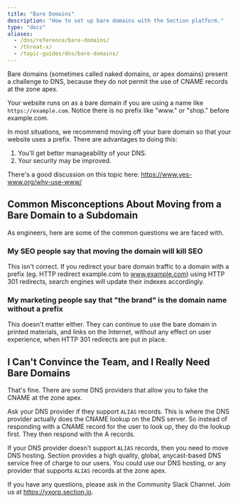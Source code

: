 ```yaml
---
title: "Bare Domains"
description: "How to set up bare domains with the Section platform."
type: "docs"
aliases:
  - /dns/reference/bare-domains/
  - /threat-x/
  - /topic-guides/dns/bare-domains/
---
```


Bare domains (sometimes called naked domains, or apex domains) present a challenge to DNS, because they do not permit the use of CNAME records at the zone apex.

Your website runs on as a bare domain if you are using a name like `https://example.com`. Notice there is no prefix like "www." or "shop." before example.com.

In most situations, we recommend moving off your bare domain so that your website uses a prefix. There are advantages to doing this:

1. You'll get better manageability of your DNS.
1. Your security may be improved.

There's a good discussion on this topic here: https://www.yes-www.org/why-use-www/

## Common Misconceptions About Moving from a Bare Domain to a Subdomain

As engineers, here are some of the common questions we are faced with.

### My SEO people say that moving the domain will kill SEO

This isn't correct. If you redirect your bare domain traffic to a domain with a prefix (eg. HTTP redirect example.com to www.example.com) using HTTP 301 redirects, search engines will update their indexes accordingly.

### My marketing people say that "the brand" is the domain name without a prefix

This doesn't matter either. They can continue to use the bare domain in printed materials, and links on the Internet, without any effect on user experience, when HTTP 301 redirects are put in place.

## I Can't Convince the Team, and I Really Need Bare Domains

That's fine. There are some DNS providers that allow you to fake the CNAME at the zone apex.

Ask your DNS provider if they support `ALIAS` records. This is where the DNS provider actually does the CNAME lookup on the DNS server. So instead of responding with a CNAME record for the user to look up, they do the lookup first. They then respond with the A records.

If your DNS provider doesn't support `ALIAS` records, then you need to move DNS hosting. Section provides a high quality, global, anycast-based DNS service free of charge to our users. You could use our DNS hosting, or any provider that supports `ALIAS` records at the zone apex.

If you have any questions, please ask in the Community Slack Channel. Join us at https://yxorp.section.io.